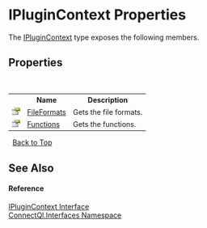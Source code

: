 # IPluginContext Properties
 

The <a href="T_ConnectQl_Interfaces_IPluginContext">IPluginContext</a> type exposes the following members.


## Properties
&nbsp;<table><tr><th></th><th>Name</th><th>Description</th></tr><tr><td>![Public property](media/pubproperty.gif "Public property")</td><td><a href="P_ConnectQl_Interfaces_IPluginContext_FileFormats">FileFormats</a></td><td>
Gets the file formats.</td></tr><tr><td>![Public property](media/pubproperty.gif "Public property")</td><td><a href="P_ConnectQl_Interfaces_IPluginContext_Functions">Functions</a></td><td>
Gets the functions.</td></tr></table>&nbsp;
<a href="#iplugincontext-properties">Back to Top</a>

## See Also


#### Reference
<a href="T_ConnectQl_Interfaces_IPluginContext">IPluginContext Interface</a><br /><a href="N_ConnectQl_Interfaces">ConnectQl.Interfaces Namespace</a><br />